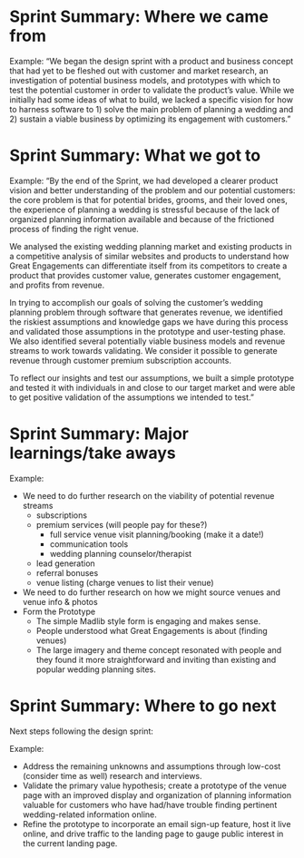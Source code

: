 # Sprint Summary: Where we came from
Example: “We began the design sprint with a product and business concept that
had yet to be fleshed out with customer and market research, an investigation of
potential business models, and prototypes with which to test the potential
customer in order to validate the product’s value. While we initially had some
ideas of what to build, we lacked a specific vision for how to harness software
to 1) solve the main problem of planning a wedding and 2) sustain a viable
business by optimizing its engagement with customers.”

# Sprint Summary:  What we got to
Example: “By the end of the Sprint, we had developed a clearer product vision and better
understanding of the problem and our potential customers: the core problem is
that for potential brides, grooms, and their loved ones, the experience of
planning a wedding is stressful because of the lack of organized planning
information available and because of the frictioned process of finding the right
venue.

We analysed the existing wedding planning market and existing products in a
competitive analysis of similar websites and products to understand how Great
Engagements can differentiate itself from its competitors to create a product
that provides customer value, generates customer engagement, and profits from
revenue. 

In trying to accomplish our goals of solving the customer’s wedding planning
problem through software that generates revenue, we identified the riskiest
assumptions and knowledge gaps we have during this process and validated those
assumptions in the prototype and user-testing phase. We also identified several
potentially viable business models and revenue streams to work towards
validating. We consider it possible to generate revenue through customer premium
subscription accounts.

To reflect our insights and test our assumptions, we built a simple prototype
and tested it with individuals in and close to our target market and were able
to get positive validation of the assumptions we intended to test.”

# Sprint Summary: Major learnings/take aways

Example:

* We need to do further research on the viability of potential revenue streams
  * subscriptions
  * premium services (will people pay for these?)
    * full service venue visit planning/booking (make it a date!)
    * communication tools
    * wedding planning counselor/therapist
  * lead generation
  * referral bonuses
  * venue listing (charge venues to list their venue)
* We need to do further research on how we might source venues and venue info & photos
* Form the Prototype
  * The simple Madlib style form is engaging and makes sense.
  * People understood what Great Engagements is about (finding venues)
  * The large imagery and theme concept resonated with people and they found it
    more straightforward and inviting than  existing and popular wedding
    planning sites.

# Sprint Summary: Where to go next

Next steps following the design sprint:

Example:

* Address the remaining unknowns and assumptions through low-cost (consider time
  as well) research and interviews.
* Validate the primary value hypothesis; create a prototype of the venue page
  with an improved display and organization of planning information valuable for
  customers who have had/have trouble finding pertinent wedding-related
  information online.
* Refine the prototype to incorporate an email sign-up feature, host it live
  online, and drive traffic to the landing page to gauge public interest in the
  current landing page.

